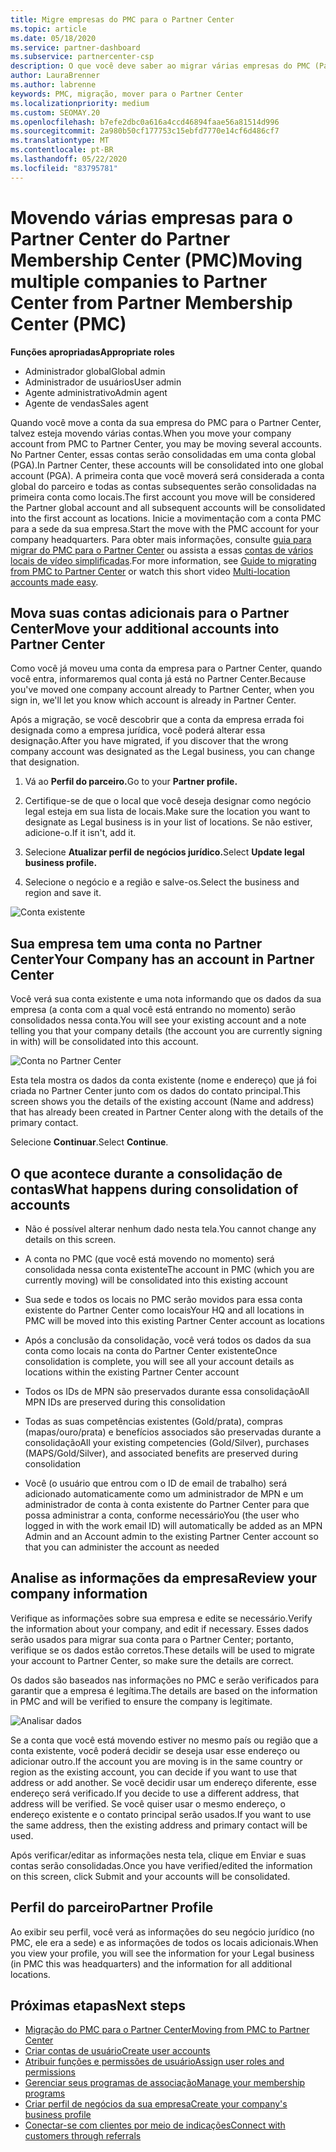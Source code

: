 ```yaml
---
title: Migre empresas do PMC para o Partner Center
ms.topic: article
ms.date: 05/18/2020
ms.service: partner-dashboard
ms.subservice: partnercenter-csp
description: O que você deve saber ao migrar várias empresas do PMC (Partner Membership Center) para o Partner Center e consolidá-las em uma conta global de parceiro.
author: LauraBrenner
ms.author: labrenne
keywords: PMC, migração, mover para o Partner Center
ms.localizationpriority: medium
ms.custom: SEOMAY.20
ms.openlocfilehash: b7efe2dbc0a616a4ccd46894faae56a81514d996
ms.sourcegitcommit: 2a980b50cf177753c15ebfd7770e14cf6d486cf7
ms.translationtype: MT
ms.contentlocale: pt-BR
ms.lasthandoff: 05/22/2020
ms.locfileid: "83795781"
---
```

# <a name="moving-multiple-companies-to-partner-center-from-partner-membership-center-pmc"></a><span data-ttu-id="231b1-104">Movendo várias empresas para o Partner Center do Partner Membership Center (PMC)</span><span class="sxs-lookup"><span data-stu-id="231b1-104">Moving multiple companies to Partner Center from Partner Membership Center (PMC)</span></span>

<span data-ttu-id="231b1-105">**Funções apropriadas**</span><span class="sxs-lookup"><span data-stu-id="231b1-105">**Appropriate roles**</span></span>

- <span data-ttu-id="231b1-106">Administrador global</span><span class="sxs-lookup"><span data-stu-id="231b1-106">Global admin</span></span>
- <span data-ttu-id="231b1-107">Administrador de usuários</span><span class="sxs-lookup"><span data-stu-id="231b1-107">User admin</span></span>
- <span data-ttu-id="231b1-108">Agente administrativo</span><span class="sxs-lookup"><span data-stu-id="231b1-108">Admin agent</span></span>
- <span data-ttu-id="231b1-109">Agente de vendas</span><span class="sxs-lookup"><span data-stu-id="231b1-109">Sales agent</span></span>

<span data-ttu-id="231b1-110">Quando você move a conta da sua empresa do PMC para o Partner Center, talvez esteja movendo várias contas.</span><span class="sxs-lookup"><span data-stu-id="231b1-110">When you move your company account from PMC to Partner Center, you may be moving several accounts.</span></span> <span data-ttu-id="231b1-111">No Partner Center, essas contas serão consolidadas em uma conta global (PGA).</span><span class="sxs-lookup"><span data-stu-id="231b1-111">In Partner Center, these accounts will be consolidated into one global account (PGA).</span></span> <span data-ttu-id="231b1-112">A primeira conta que você moverá será considerada a conta global do parceiro e todas as contas subsequentes serão consolidadas na primeira conta como locais.</span><span class="sxs-lookup"><span data-stu-id="231b1-112">The first account you move will be considered the Partner global account and all subsequent accounts will be consolidated into the first account as locations.</span></span> <span data-ttu-id="231b1-113">Inicie a movimentação com a conta PMC para a sede da sua empresa.</span><span class="sxs-lookup"><span data-stu-id="231b1-113">Start the move with the PMC account for your company headquarters.</span></span> <span data-ttu-id="231b1-114">Para obter mais informações, consulte [guia para migrar do PMC para o Partner Center](guide-to-migration.md) ou assista a essas [contas de vários locais de vídeo simplificadas](https://vimeo.com/290335248).</span><span class="sxs-lookup"><span data-stu-id="231b1-114">For more information, see [Guide to migrating from PMC to Partner Center](guide-to-migration.md) or watch this short video [Multi-location accounts made easy](https://vimeo.com/290335248).</span></span>

## <a name="move-your-additional-accounts-into-partner-center"></a><span data-ttu-id="231b1-115">Mova suas contas adicionais para o Partner Center</span><span class="sxs-lookup"><span data-stu-id="231b1-115">Move your additional accounts into Partner Center</span></span>

<span data-ttu-id="231b1-116">Como você já moveu uma conta da empresa para o Partner Center, quando você entra, informaremos qual conta já está no Partner Center.</span><span class="sxs-lookup"><span data-stu-id="231b1-116">Because you've moved one company account already to Partner Center, when you sign in, we'll let you know which account is already in Partner Center.</span></span>

<span data-ttu-id="231b1-117">Após a migração, se você descobrir que a conta da empresa errada foi designada como a empresa jurídica, você poderá alterar essa designação.</span><span class="sxs-lookup"><span data-stu-id="231b1-117">After you have migrated, if you discover that the wrong company account was designated as the Legal business, you can change that designation.</span></span>

1. <span data-ttu-id="231b1-118">Vá ao **Perfil do parceiro.**</span><span class="sxs-lookup"><span data-stu-id="231b1-118">Go to your **Partner profile.**</span></span>

2. <span data-ttu-id="231b1-119">Certifique-se de que o local que você deseja designar como negócio legal esteja em sua lista de locais.</span><span class="sxs-lookup"><span data-stu-id="231b1-119">Make sure the location you want to designate as Legal business is in your list of locations.</span></span> <span data-ttu-id="231b1-120">Se não estiver, adicione-o.</span><span class="sxs-lookup"><span data-stu-id="231b1-120">If it isn't, add it.</span></span>

3. <span data-ttu-id="231b1-121">Selecione **Atualizar perfil de negócios jurídico.**</span><span class="sxs-lookup"><span data-stu-id="231b1-121">Select **Update legal business profile.**</span></span>

4. <span data-ttu-id="231b1-122">Selecione o negócio e a região e salve-os.</span><span class="sxs-lookup"><span data-stu-id="231b1-122">Select the business and region and save it.</span></span>

![Conta existente](images/migration/accountwithus.png)

## <a name="your-company-has-an-account-in-partner-center"></a><span data-ttu-id="231b1-124">Sua empresa tem uma conta no Partner Center</span><span class="sxs-lookup"><span data-stu-id="231b1-124">Your Company has an account in Partner Center</span></span>

<span data-ttu-id="231b1-125">Você verá sua conta existente e uma nota informando que os dados da sua empresa (a conta com a qual você está entrando no momento) serão consolidados nessa conta.</span><span class="sxs-lookup"><span data-stu-id="231b1-125">You will see your existing account and a note telling you that your company details (the account you are currently signing in with) will be consolidated into this account.</span></span>

![Conta no Partner Center](images/migration/existingaccount2.png)

<span data-ttu-id="231b1-127">Esta tela mostra os dados da conta existente (nome e endereço) que já foi criada no Partner Center junto com os dados do contato principal.</span><span class="sxs-lookup"><span data-stu-id="231b1-127">This screen shows you the details of the existing account (Name and address) that has already been created in Partner Center along with the details of the primary contact.</span></span>

<span data-ttu-id="231b1-128">Selecione **Continuar**.</span><span class="sxs-lookup"><span data-stu-id="231b1-128">Select **Continue**.</span></span>

## <a name="what-happens-during-consolidation-of-accounts"></a><span data-ttu-id="231b1-129">O que acontece durante a consolidação de contas</span><span class="sxs-lookup"><span data-stu-id="231b1-129">What happens during consolidation of accounts</span></span>

- <span data-ttu-id="231b1-130">Não é possível alterar nenhum dado nesta tela.</span><span class="sxs-lookup"><span data-stu-id="231b1-130">You cannot change any details on this screen.</span></span>

- <span data-ttu-id="231b1-131">A conta no PMC (que você está movendo no momento) será consolidada nessa conta existente</span><span class="sxs-lookup"><span data-stu-id="231b1-131">The account in PMC (which you are currently moving) will be consolidated into this existing account</span></span>

- <span data-ttu-id="231b1-132">Sua sede e todos os locais no PMC serão movidos para essa conta existente do Partner Center como locais</span><span class="sxs-lookup"><span data-stu-id="231b1-132">Your HQ and all locations in PMC will be moved into this existing Partner Center account as locations</span></span>

- <span data-ttu-id="231b1-133">Após a conclusão da consolidação, você verá todos os dados da sua conta como locais na conta do Partner Center existente</span><span class="sxs-lookup"><span data-stu-id="231b1-133">Once consolidation is complete, you will see all your account details as locations within the existing Partner Center account</span></span>

- <span data-ttu-id="231b1-134">Todos os IDs de MPN são preservados durante essa consolidação</span><span class="sxs-lookup"><span data-stu-id="231b1-134">All MPN IDs are preserved during this consolidation</span></span>

- <span data-ttu-id="231b1-135">Todas as suas competências existentes (Gold/prata), compras (mapas/ouro/prata) e benefícios associados são preservadas durante a consolidação</span><span class="sxs-lookup"><span data-stu-id="231b1-135">All your existing competencies (Gold/Silver), purchases (MAPS/Gold/Silver), and associated benefits are preserved during consolidation</span></span>

- <span data-ttu-id="231b1-136">Você (o usuário que entrou com o ID de email de trabalho) será adicionado automaticamente como um administrador de MPN e um administrador de conta à conta existente do Partner Center para que possa administrar a conta, conforme necessário</span><span class="sxs-lookup"><span data-stu-id="231b1-136">You (the user who logged in with the work email ID) will automatically be added as an MPN Admin and an Account admin to the existing Partner Center account so that you can administer the account as needed</span></span>

## <a name="review-your-company-information"></a><span data-ttu-id="231b1-137">Analise as informações da empresa</span><span class="sxs-lookup"><span data-stu-id="231b1-137">Review your company information</span></span>

<span data-ttu-id="231b1-138">Verifique as informações sobre sua empresa e edite se necessário.</span><span class="sxs-lookup"><span data-stu-id="231b1-138">Verify the information about your company, and edit if necessary.</span></span>  <span data-ttu-id="231b1-139">Esses dados serão usados para migrar sua conta para o Partner Center; portanto, verifique se os dados estão corretos.</span><span class="sxs-lookup"><span data-stu-id="231b1-139">These details will be used to migrate your account to Partner Center, so make sure the details are correct.</span></span>

<span data-ttu-id="231b1-140">Os dados são baseados nas informações no PMC e serão verificados para garantir que a empresa é legítima.</span><span class="sxs-lookup"><span data-stu-id="231b1-140">The details are based on the information in PMC and will be verified to ensure the company is legitimate.</span></span>

![Analisar dados](images/migration/review.png)

<span data-ttu-id="231b1-142">Se a conta que você está movendo estiver no mesmo país ou região que a conta existente, você poderá decidir se deseja usar esse endereço ou adicionar outro.</span><span class="sxs-lookup"><span data-stu-id="231b1-142">If the account you are moving is in the same country or region as the existing account, you can decide if you want to use that address or add another.</span></span> <span data-ttu-id="231b1-143">Se você decidir usar um endereço diferente, esse endereço será verificado.</span><span class="sxs-lookup"><span data-stu-id="231b1-143">If you decide to use a different address, that address will be verified.</span></span> <span data-ttu-id="231b1-144">Se você quiser usar o mesmo endereço, o endereço existente e o contato principal serão usados.</span><span class="sxs-lookup"><span data-stu-id="231b1-144">If you want to use the same address, then the existing address and primary contact will be used.</span></span>

<span data-ttu-id="231b1-145">Após verificar/editar as informações nesta tela, clique em Enviar e suas contas serão consolidadas.</span><span class="sxs-lookup"><span data-stu-id="231b1-145">Once you have verified/edited the information on this screen, click Submit and your accounts will be consolidated.</span></span>

## <a name="partner-profile"></a><span data-ttu-id="231b1-146">Perfil do parceiro</span><span class="sxs-lookup"><span data-stu-id="231b1-146">Partner Profile</span></span>

<span data-ttu-id="231b1-147">Ao exibir seu perfil, você verá as informações do seu negócio jurídico (no PMC, ele era a sede) e as informações de todos os locais adicionais.</span><span class="sxs-lookup"><span data-stu-id="231b1-147">When you view your profile, you will see the information for your Legal business (in PMC this was headquarters) and the information for all additional locations.</span></span>

## <a name="next-steps"></a><span data-ttu-id="231b1-148">Próximas etapas</span><span class="sxs-lookup"><span data-stu-id="231b1-148">Next steps</span></span>

- [<span data-ttu-id="231b1-149">Migração do PMC para o Partner Center</span><span class="sxs-lookup"><span data-stu-id="231b1-149">Moving from PMC to Partner Center</span></span>](move-pmc-pc-map.md)
- [<span data-ttu-id="231b1-150">Criar contas de usuário</span><span class="sxs-lookup"><span data-stu-id="231b1-150">Create user accounts</span></span>](create-user-accounts-and-set-permissions.md)
- [<span data-ttu-id="231b1-151">Atribuir funções e permissões de usuário</span><span class="sxs-lookup"><span data-stu-id="231b1-151">Assign user roles and permissions</span></span>](permissions-overview.md)
- [<span data-ttu-id="231b1-152">Gerenciar seus programas de associação</span><span class="sxs-lookup"><span data-stu-id="231b1-152">Manage your membership programs</span></span>](renew-mpn-offers.md)
- [<span data-ttu-id="231b1-153">Criar perfil de negócios da sua empresa</span><span class="sxs-lookup"><span data-stu-id="231b1-153">Create your company's business profile</span></span>](create-a-marketing-profile.md)
- [<span data-ttu-id="231b1-154">Conectar-se com clientes por meio de indicações</span><span class="sxs-lookup"><span data-stu-id="231b1-154">Connect with customers through referrals</span></span>](responding-to-referrals.md)
